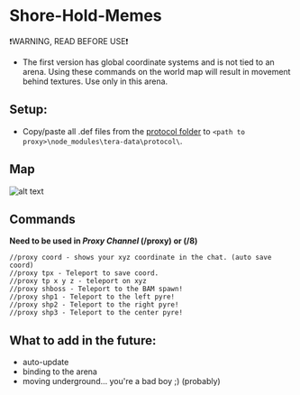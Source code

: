 # Shore-Hold-Memes
❗WARNING, READ BEFORE USE❗ 
  - The first version has global coordinate systems and is not tied to an arena. Using these commands on the world map will result in movement behind textures. Use only in this arena.

## Setup:
- Copy/paste all .def files from the [protocol folder](https://github.com/PinguinRei/Shore-Hold-Memes/tree/master/defs) to `<path to proxy>\node_modules\tera-data\protocol\`.

## Map
![alt text](https://raw.githubusercontent.com/PinguinRei/Shore-Hold-Memes/master/map/guide.jpg)

## Commands
**Need to be used in _Proxy Channel_ (/proxy) or (/8)**
```
//proxy coord - shows your xyz coordinate in the chat. (auto save coord)
//proxy tpx - Teleport to save coord.
//proxy tp x y z - teleport on xyz
//proxy shboss - Teleport to the BAM spawn!
//proxy shp1 - Teleport to the left pyre!
//proxy shp2 - Teleport to the right pyre!
//proxy shp3 - Teleport to the center pyre!
```

## What to add in the future:
  - auto-update
  - binding to the arena
  - moving underground... you're a bad boy ;) (probably)
